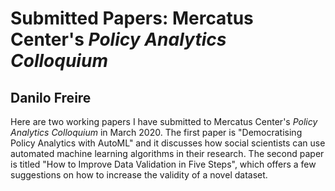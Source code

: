 # Submitted Papers: Mercatus Center's _Policy Analytics Colloquium_

## Danilo Freire

Here are two working papers I have submitted to Mercatus Center's _Policy
Analytics Colloquium_ in March 2020. The first paper is "Democratising Policy
Analytics with AutoML" and it discusses how social scientists can use automated
machine learning algorithms in their research. The second paper is titled "How
to Improve Data Validation in Five Steps", which offers a few suggestions on
how to increase the validity of a novel dataset.
